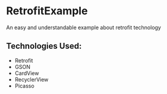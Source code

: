 # RetrofitExample
An easy and understandable example about retrofit technology 
## Technologies Used:
<ul>
  
  <li>Retrofit</li>
  <li>GSON</li>
  <li>CardView</li>
  <li>RecyclerView</li>
  <li>Picasso</li>
</ul>
